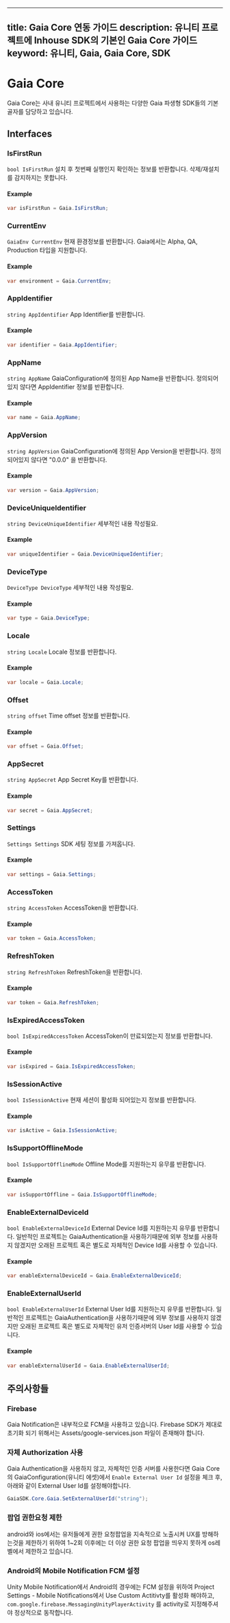 ***

title: Gaia Core 연동 가이드
description: 유니티 프로젝트에 Inhouse SDK의 기본인 Gaia Core 가이드
keyword: 유니티, Gaia, Gaia Core, SDK
------------------------------------------------------

# Gaia Core
Gaia Core는 사내 유니티 프로젝트에서 사용하는 다양한 Gaia 파생형 SDK들의 기본 골자를 담당하고 있습니다.

## Interfaces

### IsFirstRun
`bool IsFirstRun`
설치 후 첫번째 실행인지 확인하는 정보를 반환합니다. 삭제/재설치를 감지하지는 못합니다.

#### Example
```csharp
var isFirstRun = Gaia.IsFirstRun;
```

### CurrentEnv
`GaiaEnv CurrentEnv`
현재 환경정보를 반환합니다. Gaia에서는 Alpha, QA, Production 타입을 지원합니다.

#### Example
```csharp
var environment = Gaia.CurrentEnv;
```

### AppIdentifier
`string AppIdentifier`
App Identifier를 반환합니다.

#### Example
```csharp
var identifier = Gaia.AppIdentifier;
```

### AppName
`string AppName`
GaiaConfiguration에 정의된 App Name을 반환합니다. 정의되어있지 않다면 AppIdentifier 정보를 반환합니다.

#### Example
```csharp
var name = Gaia.AppName;
```

### AppVersion
`string AppVersion`
GaiaConfiguration에 정의된 App Version을 반환합니다. 정의되어있지 않다면 "0.0.0" 을 반환합니다.

#### Example
```csharp
var version = Gaia.AppVersion;
```

### DeviceUniqueIdentifier
`string DeviceUniqueIdentifier`
세부적인 내용 작성필요.

#### Example
```csharp
var uniqueIdentifier = Gaia.DeviceUniqueIdentifier;
```

### DeviceType
`DeviceType DeviceType`
세부적인 내용 작성필요.

#### Example
```csharp
var type = Gaia.DeviceType;
```

### Locale
`string Locale`
Locale 정보를 반환합니다.

#### Example
```csharp
var locale = Gaia.Locale;
```

### Offset
`string offset`
Time offset 정보를 반환합니다.

#### Example
```csharp
var offset = Gaia.Offset;
```

### AppSecret
`string AppSecret`
App Secret Key를 반환합니다.

#### Example
```csharp
var secret = Gaia.AppSecret;
```

### Settings
`Settings Settings`
SDK 세팅 정보를 가져옵니다.

#### Example
```csharp
var settings = Gaia.Settings;
```

### AccessToken
`string AccessToken`
AccessToken을 반환합니다.

#### Example
```csharp
var token = Gaia.AccessToken;
```

### RefreshToken
`string RefreshToken`
RefreshToken을 반환합니다.

#### Example
```csharp
var token = Gaia.RefreshToken;
```

### IsExpiredAccessToken
`bool IsExpiredAccessToken`
AccessToken이 만료되었는지 정보를 반환합니다.

#### Example
```csharp
var isExpired = Gaia.IsExpiredAccessToken;
```

### IsSessionActive
`bool IsSessionActive`
현재 세션이 활성화 되어있는지 정보를 반환합니다.

#### Example
```csharp
var isActive = Gaia.IsSessionActive;
```

### IsSupportOfflineMode
`bool IsSupportOfflineMode`
Offline Mode를 지원하는지 유무를 반환합니다.

#### Example
```csharp
var isSupportOffline = Gaia.IsSupportOfflineMode;
```

### EnableExternalDeviceId
`bool EnableExternalDeviceId`
External Device Id를 지원하는지 유무를 반환합니다. 일반적인 프로젝트는 GaiaAuthentication을 사용하기때문에 외부 정보를 사용하지 않겠지만 오래된 프로젝트 혹은 별도로 자체적인 Device Id를 사용할 수 있습니다.

#### Example
```csharp
var enableExternalDeviceId = Gaia.EnableExternalDeviceId;
```

### EnableExternalUserId
`bool EnableExternalUserId`
External User Id를 지원하는지 유무를 반환합니다. 일반적인 프로젝트는 GaiaAuthentication을 사용하기때문에 외부 정보를 사용하지 않겠지만 오래된 프로젝트 혹은 별도로 자체적인 유저 인증서버의 User Id를 사용할 수 있습니다.

#### Example
```csharp
var enableExternalUserId = Gaia.EnableExternalUserId;
```

## 주의사항들
### Firebase
Gaia Notification은 내부적으로 FCM을 사용하고 있습니다. Firebase SDK가 제대로 초기화 되기 위해서는 Assets/google-services.json 파일이 존재해야 합니다.

### 자체 Authorization 사용
Gaia Authentication을 사용하지 않고, 자체적인 인증 서버를 사용한다면 Gaia Core의 GaiaConfiguration(유니티 에셋)에서 `Enable External User Id` 설정을 체크 후, 아래와 같이 External User Id를 설정해야합니다.

```csharp
GaiaSDK.Core.Gaia.SetExternalUserId("string");
```

### 팝업 권한요청 제한
android와 ios에서는 유저들에게 권한 요청팝업을 지속적으로 노출시켜 UX를 방해하는것을 제한하기 위하여 1~2회 이후에는 더 이상 권한 요청 팝업을 띄우지 못하게 os레벨에서 제한하고 있습니다.

### Android의 Mobile Notification FCM 설정
Unity Mobile Notification에서 Android의 경우에는 FCM 설정을 위하여 Project Settings - Mobile Notifications에서 Use Custom Actitivty를 활성화 해야하고, `com.google.firebase.MessagingUnityPlayerActivity` 를 activity로 지정해주셔야 정상적으로 동작합니다.
